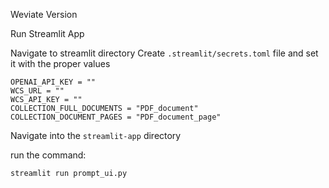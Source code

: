 Weviate Version


Run Streamlit App

Navigate to streamlit directory
Create `.streamlit/secrets.toml` file and set it with the proper values

```
OPENAI_API_KEY = ""
WCS_URL = ""
WCS_API_KEY = ""
COLLECTION_FULL_DOCUMENTS = "PDF_document"
COLLECTION_DOCUMENT_PAGES = "PDF_document_page"
```

Navigate into the `streamlit-app` directory

run the command:

```
streamlit run prompt_ui.py
```

